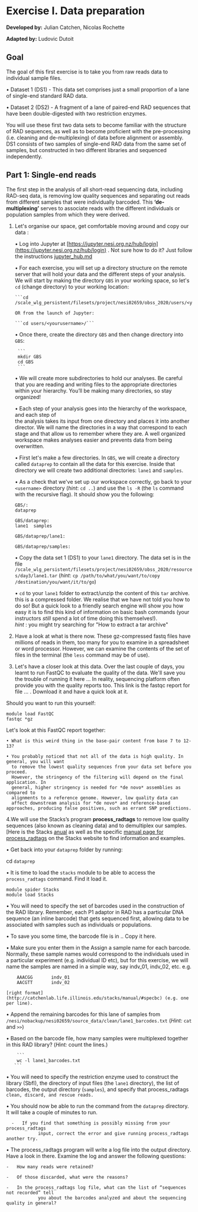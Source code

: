 # Exercise I. Data preparation    

**Developed by:** Julian Catchen, Nicolas Rochette

**Adapted by:** Ludovic Dutoit


## Goal

The goal of this first exercise is to take you from raw reads data to individual sample files.


• Dataset 1 (DS1) - This data set comprises just a small proportion of a lane of single-end
standard RAD data.

• Dataset 2 (DS2) - A fragment of a lane of paired-end RAD sequences that have been
double-digested with two restriction enzymes.

You will use these first two data sets to become familiar with the structure of RAD sequences, as well as to become proficient with the pre-processing (i.e. cleaning and de-multiplexing) of data before alignment or assembly. DS1 consists of two samples of single-end RAD data from the  same set of samples, but constructed in two different libraries and sequenced independently.

## Part 1: Single-end reads

The first step in the analysis of all short-read sequencing data, including RAD-seq
data, is removing low quality sequences and separating out reads from different
samples that were individually barcoded. This **‘de-multiplexing’** serves to associate
reads with the different individuals or population samples from which they were
derived.

1. Let's organise our space, get comfortable moving around and copy our data :
    
    • Log into Jupyter at [https://jupyter.nesi.org.nz/hub/login](https://jupyter.nesi.org.nz/hub/login) . Not sure how to do it? Just follow the instructions [jupyter_hub.md](jupyter_hub.md)
       
    
    • For each exercise, you will set up a directory structure on the remote server that will hold your data and the different steps of your analysis. We will start by making the directory ```GBS``` in your working space, so let's `cd` (change directory) to your working location:
       
       
       ```cd /scale_wlg_persistent/filesets/project/nesi02659/obss_2020/users/<yourusername>/```
       
       OR from the launch of Jupyter:
     
       ```cd users/<yourusername>/```
       
    • Once there, create the directory `GBS` and then change directory into `GBS`:
      
        ``` 
        mkdir GBS
        cd GBS
        ```
    
    
     •   We will create more subdirectories to hold our analyses. Be careful that you are reading and writing files to the appropriate directories within
        your hierarchy. You’ll be making many directories, so stay organized!
    
    • Each step of your analysis goes into the hierarchy of the workspace, and each step of  
        the analysis takes its input from one directory and places it into another director. We will name the                   directories in a way that correspond to each stage and that allow us to remember where they are. A well
        organized workspace makes analyses easier and prevents data from being overwritten.
    
    • First let's make a few directories. In ```GBS```,  we will create a directory called ```dataprep``` to contain all the data  for this exercise. Inside that directory we will create two additional directories: ```lane1``` and ```samples```. 
    
    • As a check that we've set up our workspace correctly, go back to your ```<username>``` directory (*hint*: `cd ..`) and use the `ls -R` (the `ls` command with the recursive flag). It should show you the following:
    
    ```
    GBS/:
    dataprep

    GBS/dataprep:
    lane1  samples

    GBS/dataprep/lane1:

    GBS/dataprep/samples:
    
    ```
    
    • Copy the data set 1 (DS1) to your ```lane1``` directory. The data set is in the file
       `/scale_wlg_persistent/filesets/project/nesi02659/obss_2020/resources/day3/lane1.tar` 
       (*hint*: `cp /path/to/what/you/want/to/copy /destination/you/want/it/to/go`)          
    
    • `cd` to your ```lane1``` folder to extract/unzip the content of this ```tar``` archive. this is a compressed folder. We realise that we have not told you how to do so! But a quick look to a friendly search engine will show you how easy it is to find this kind of information on basic bash commands (your instructors *still* spend a lot of time doing this themselves!).    
    *hint* : you might try searching for "How to extract a tar archive"

2. Have a look at what is there now. These gz-compressed fastq files have millions of reads in them, too many for you to examine in a spreadsheet or word processor. However, we can examine the contents of the set of files in the terminal
(the ```less``` command may be of use).
    
3. Let's have a closer look at this data. Over the last couple of days, you learnt to run FastQC to evaluate the quality of the data. We'll save you the trouble of running it here ... In reality, sequencing platform often provide you with the quality reports too. This link [](...) is the fastqc report for file ... . Download it and have a quick look at it.

Should you want to run this yourself:

```
module load FastQC
fastqc *gz
```

Let's look at this FastQC report together:

    • What is this weird thing in the base-pair content from base 7 to 12-13?

    • You probably noticed that not all of the data is high quality. In general, you will want
      to remove the lowest quality sequences from your data set before you proceed.
      However, the stringency of the filtering will depend on the final application. In
      general, higher stringency is needed for *de novo* assemblies as compared to
      alignments to a reference genome. However, low quality data can
      affect downstream analysis for *de novo* and reference-based approaches, producing false positives, such as errant SNP predictions.

4.We will use the Stacks’s program **process_radtags** to remove low quality sequences (also known as cleaning data) and to demultiplex our samples. [Here is the Stacks [anual](http://catchenlab.life.illinois.edu/stacks/manual/) as well as the specific [manual page for
process_radtags](http://catchenlab.life.illinois.edu/stacks/manual/#procrad) on the Stacks website to find information         and examples. 
    
  • Get back into your ```dataprep``` folder by running:
  
  cd ```dataprep```
    
  • It is time to load the ```stacks``` module to be able to access the ```process_radtags``` command. Find it load it.
  
  ```
  module spider Stacks
  module load Stacks
  ```
  
   • You will need to specify the set of barcodes used in the construction of the RAD library.
        Remember, each P1 adaptor in RAD has a particular DNA sequence (an inline
        barcode) that gets sequenced first, allowing data to be associated with samples such as
        individuals or populations.
    
   • To save you some time, the barcode file is in .. Copy it here. 
   
   •  Make sure you enter them in the 
        Assign a sample name for each barcode. Normally, these sample names would
        correspond to the individuals used in a particular experiment (e.g. individual ID etc), but for this exercise, we
        will name the samples are named in a simple way, say indv_01, indv_02, etc. e.g.
        
        AAACGG       indv_01
        AACGTT       indv_02
    
    [right format](http://catchenlab.life.illinois.edu/stacks/manual/#specbc) (e.g. one per line).
   • Append the remaining barcodes for this lane of samples from `/nesi/nobackup/nesi02659/source_data/clean/lane1_barcodes.txt` (*Hint:* `cat` and `>>`)
    
   • Based on the barcode file, how many samples were multiplexed together in this
        RAD library? (*Hint:* count the lines.)
        
        ```
        wc -l lane1_barcodes.txt
       ```
       
   • You will need to specify the restriction enzyme used to construct the library (SbfI), the
        directory of input files (the ```lane1``` directory), the list of barcodes, the output directory
        (```samples```), and specify that process_radtags ```clean, discard, and rescue reads.```
    
   • You should now be able to run the command from the ```dataprep``` directory. It will take a couple of minutes to run. 
   
      -   If you find that something is possibly missing from your process_radtags
                input, correct the error and give running process_radtags another try.

   • The process_radtags program will write a log file into the output directory. Have a look in there.
        Examine the log and answer the following questions:
    
    -   How many reads were retained?
    
    -   Of those discarded, what were the reasons? 
    
    -   In the process_radtags log file, what can the list of “sequences not recorded” tell
                you about the barcodes analyzed and about the sequencing quality in general?


